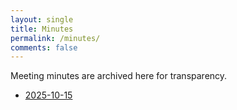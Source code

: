 ```yaml
---
layout: single
title: Minutes
permalink: /minutes/
comments: false
---
```


Meeting minutes are archived here for transparency.

- [2025-10-15](/minutes/2025-10-15-council-minutes/)
